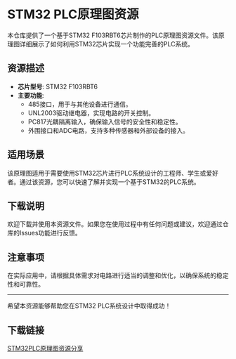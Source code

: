 # STM32 PLC原理图资源

本仓库提供了一个基于STM32 F103RBT6芯片制作的PLC原理图资源文件。该原理图详细展示了如何利用STM32芯片实现一个功能完善的PLC系统。

## 资源描述

- **芯片型号**: STM32 F103RBT6
- **主要功能**:
  - 485接口，用于与其他设备进行通信。
  - UNL2003驱动继电器，实现电路的开关控制。
  - PC817光耦隔离输入，确保输入信号的安全性和稳定性。
  - 外围接口和ADC电路，支持多种传感器和外部设备的接入。

## 适用场景

该原理图适用于需要使用STM32芯片进行PLC系统设计的工程师、学生或爱好者。通过该资源，您可以快速了解并实现一个基于STM32的PLC系统。

## 下载说明

欢迎下载并使用本资源文件。如果您在使用过程中有任何问题或建议，欢迎通过仓库的Issues功能进行反馈。

## 注意事项

在实际应用中，请根据具体需求对电路进行适当的调整和优化，以确保系统的稳定性和可靠性。

---

希望本资源能够帮助您在STM32 PLC系统设计中取得成功！

## 下载链接

[STM32PLC原理图资源分享](https://pan.quark.cn/s/9111eb81b4ba)